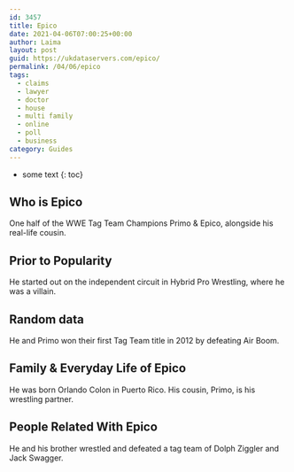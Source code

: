 ```yaml
---
id: 3457
title: Epico
date: 2021-04-06T07:00:25+00:00
author: Laima
layout: post
guid: https://ukdataservers.com/epico/
permalink: /04/06/epico
tags:
  - claims
  - lawyer
  - doctor
  - house
  - multi family
  - online
  - poll
  - business
category: Guides
---
```


* some text
{: toc}


## Who is Epico
                  
                  
                  
One half of the WWE Tag Team Champions Primo & Epico, alongside his real-life cousin.
                  
              
            
              
            
                
                
                
## Prior to Popularity
                  
                  
                  
He started out on the independent circuit in Hybrid Pro Wrestling, where he was a villain.
                  
              
            
              
            
                
                
                
## Random data
                  
                  
                  
He and Primo won their first Tag Team title in 2012 by defeating Air Boom.
                  
              
            
              
            
                
                
                
## Family & Everyday Life of Epico
                  
                  
                  
He was born Orlando Colon in Puerto Rico. His cousin, Primo, is his wrestling partner. 
                  
              
            
              
            
                
                
                
## People Related With Epico
                  
                  
                  
He and his brother wrestled and defeated a tag team of Dolph Ziggler and Jack Swagger.
                  
              
            
              
            
                
              
            
              
              
            
            
              
            
          
          
          